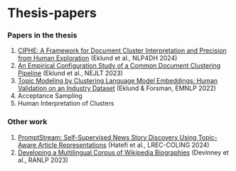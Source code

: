 # Thesis-papers

### Papers in the thesis
1. [CIPHE: A Framework for Document Cluster Interpretation and Precision from Human Exploration](https://aclanthology.org/2024.nlp4dh-1.52) (Eklund et al., NLP4DH 2024)
2. [An Empirical Configuration Study of a Common Document Clustering Pipeline](https://aclanthology.org/2023.nejlt-1.7/) (Eklund et al., NEJLT 2023)
3. [Topic Modeling by Clustering Language Model Embeddings: Human Validation on an Industry Dataset](https://aclanthology.org/2022.emnlp-industry.65/) (Eklund & Forsman, EMNLP 2022)
4. Acceptance Sampling
5. Human Interpretation of Clusters


### Other work
1. [PromptStream: Self-Supervised News Story Discovery Using Topic-Aware Article Representations](https://aclanthology.org/2024.lrec-main.1157/) (Hatefi et al., LREC-COLING 2024)
2. [Developing a Multilingual Corpus of Wikipedia Biographies](https://aclanthology.org/2023.ranlp-1.32/) (Devinney et al., RANLP 2023)
